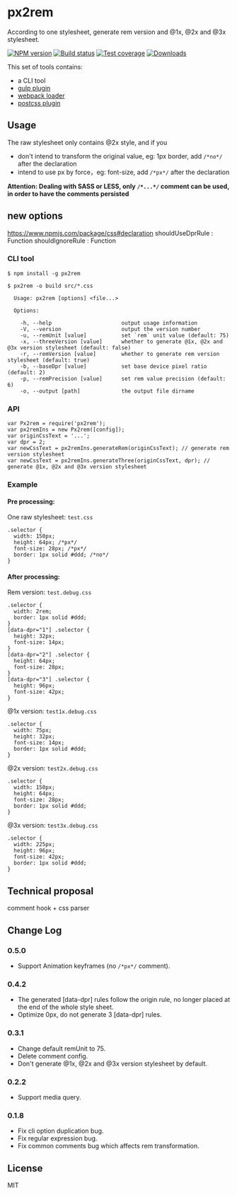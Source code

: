 # px2rem

According to one stylesheet, generate rem version and @1x, @2x and @3x stylesheet.

[![NPM version][npm-image]][npm-url]
[![Build status][travis-image]][travis-url]
[![Test coverage][coveralls-image]][coveralls-url]
[![Downloads][downloads-image]][downloads-url]

[npm-image]: https://img.shields.io/npm/v/px2rem.svg?style=flat-square
[npm-url]: https://npmjs.org/package/px2rem
[travis-image]: https://img.shields.io/travis/songsiqi/px2rem.svg?style=flat-square
[travis-url]: https://travis-ci.org/songsiqi/px2rem
[coveralls-image]: https://img.shields.io/coveralls/songsiqi/px2rem.svg?style=flat-square
[coveralls-url]: https://coveralls.io/r/songsiqi/px2rem
[downloads-image]: http://img.shields.io/npm/dm/px2rem.svg?style=flat-square
[downloads-url]: https://npmjs.org/package/px2rem

This set of tools contains:

* a CLI tool
* [gulp plugin](https://www.npmjs.com/package/gulp-px3rem)
* [webpack loader](https://www.npmjs.com/package/px2rem-loader)
* [postcss plugin](https://www.npmjs.com/package/postcss-px2rem)

## Usage

The raw stylesheet only contains @2x style, and if you

* don't intend to transform the original value, eg: 1px border, add `/*no*/` after the declaration
* intend to use px by force，eg: font-size, add `/*px*/` after the declaration

**Attention: Dealing with SASS or LESS, only `/*...*/` comment can be used, in order to have the comments persisted**

## new options
https://www.npmjs.com/package/css#declaration
shouldUseDprRule : Function<declaration>
shouldIgnoreRule : Function<declaration>

### CLI tool

```
$ npm install -g px2rem
```
```
$ px2rem -o build src/*.css
```

```
  Usage: px2rem [options] <file...>

  Options:

    -h, --help                      output usage information
    -V, --version                   output the version number
    -u, --remUnit [value]           set `rem` unit value (default: 75)
    -x, --threeVersion [value]      whether to generate @1x, @2x and @3x version stylesheet (default: false)
    -r, --remVersion [value]        whether to generate rem version stylesheet (default: true)
    -b, --baseDpr [value]           set base device pixel ratio (default: 2)
    -p, --remPrecision [value]      set rem value precision (default: 6)
    -o, --output [path]             the output file dirname
```

### API

```
var Px2rem = require('px2rem');
var px2remIns = new Px2rem([config]);
var originCssText = '...';
var dpr = 2;
var newCssText = px2remIns.generateRem(originCssText); // generate rem version stylesheet
var newCssText = px2remIns.generateThree(originCssText, dpr); // generate @1x, @2x and @3x version stylesheet
```

### Example

#### Pre processing:

One raw stylesheet: `test.css`

```
.selector {
  width: 150px;
  height: 64px; /*px*/
  font-size: 28px; /*px*/
  border: 1px solid #ddd; /*no*/
}
```

#### After processing:

Rem version: `test.debug.css`

```
.selector {
  width: 2rem;
  border: 1px solid #ddd;
}
[data-dpr="1"] .selector {
  height: 32px;
  font-size: 14px;
}
[data-dpr="2"] .selector {
  height: 64px;
  font-size: 28px;
}
[data-dpr="3"] .selector {
  height: 96px;
  font-size: 42px;
}
```

@1x version: `test1x.debug.css`

```
.selector {
  width: 75px;
  height: 32px;
  font-size: 14px;
  border: 1px solid #ddd;
}
```

@2x version: `test2x.debug.css`

```
.selector {
  width: 150px;
  height: 64px;
  font-size: 28px;
  border: 1px solid #ddd;
}
```

@3x version: `test3x.debug.css`

```
.selector {
  width: 225px;
  height: 96px;
  font-size: 42px;
  border: 1px solid #ddd;
}
```

## Technical proposal

comment hook + css parser

## Change Log

### 0.5.0

* Support Animation keyframes (no `/*px*/` comment).

### 0.4.2

* The generated [data-dpr] rules follow the origin rule, no longer placed at the end of the whole style sheet.
* Optimize 0px, do not generate 3 [data-dpr] rules.

### 0.3.1

* Change default remUnit to 75.
* Delete comment config.
* Don't generate @1x, @2x and @3x version stylesheet by default.

### 0.2.2

* Support media query.

### 0.1.8

* Fix cli option duplication bug.
* Fix regular expression bug.
* Fix common comments bug which affects rem transformation.

## License

MIT
